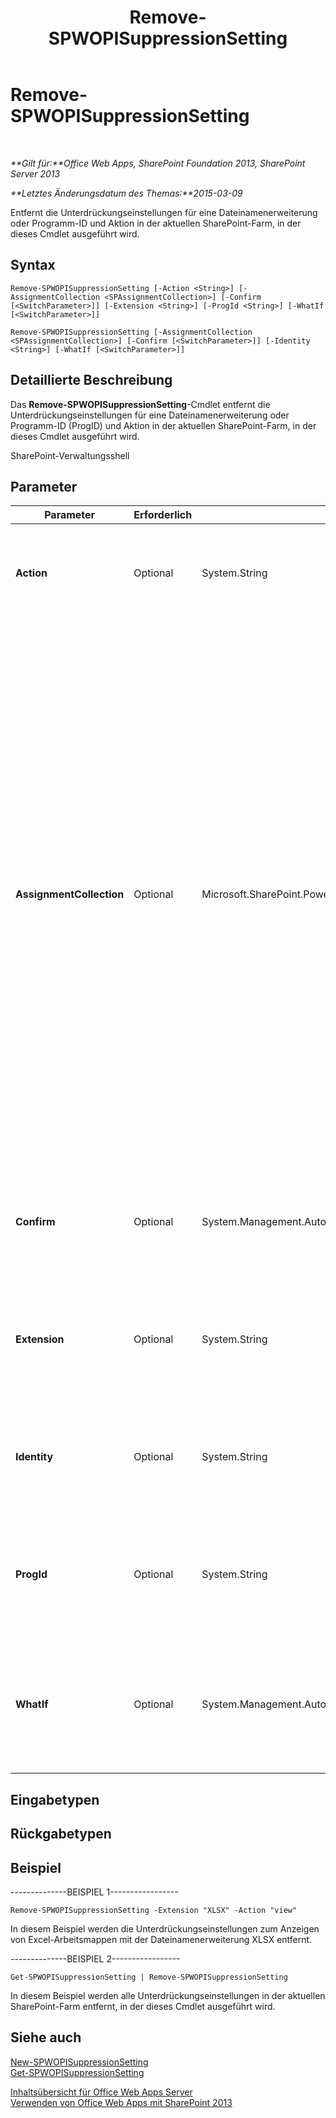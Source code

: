 ﻿---
title: Remove-SPWOPISuppressionSetting
TOCTitle: Remove-SPWOPISuppressionSetting
ms:assetid: cbaef5a8-e682-4166-be44-15ab1c79acca
ms:mtpsurl: https://technet.microsoft.com/de-de/library/JJ219452(v=office.15)
ms:contentKeyID: 49633185
ms.date: 12/22/2017
mtps_version: v=office.15
ms.translationtype: HT
---

# Remove-SPWOPISuppressionSetting

 

_**Gilt für:**Office Web Apps, SharePoint Foundation 2013, SharePoint Server 2013_

_**Letztes Änderungsdatum des Themas:**2015-03-09_

Entfernt die Unterdrückungseinstellungen für eine Dateinamenerweiterung oder Programm-ID und Aktion in der aktuellen SharePoint-Farm, in der dieses Cmdlet ausgeführt wird.

## Syntax

    Remove-SPWOPISuppressionSetting [-Action <String>] [-AssignmentCollection <SPAssignmentCollection>] [-Confirm [<SwitchParameter>]] [-Extension <String>] [-ProgId <String>] [-WhatIf [<SwitchParameter>]]

    Remove-SPWOPISuppressionSetting [-AssignmentCollection <SPAssignmentCollection>] [-Confirm [<SwitchParameter>]] [-Identity <String>] [-WhatIf [<SwitchParameter>]]

## Detaillierte Beschreibung

Das **Remove-SPWOPISuppressionSetting**-Cmdlet entfernt die Unterdrückungseinstellungen für eine Dateinamenerweiterung oder Programm-ID (ProgID) und Aktion in der aktuellen SharePoint-Farm, in der dieses Cmdlet ausgeführt wird.

SharePoint-Verwaltungsshell

## Parameter


<table>
<colgroup>
<col style="width: 25%" />
<col style="width: 25%" />
<col style="width: 25%" />
<col style="width: 25%" />
</colgroup>
<thead>
<tr class="header">
<th>Parameter</th>
<th>Erforderlich</th>
<th>Typ</th>
<th>Beschreibung</th>
</tr>
</thead>
<tbody>
<tr class="odd">
<td><p><strong>Action</strong></p></td>
<td><p>Optional</p></td>
<td><p>System.String</p></td>
<td><p>Gibt die Aktion für eine bestimmte Dateinamenerweiterung oder Programmkennung (ProgId) an, z. B. “view”, “edit” und “embedview”.</p></td>
</tr>
<tr class="even">
<td><p><strong>AssignmentCollection</strong></p></td>
<td><p>Optional</p></td>
<td><p>Microsoft.SharePoint.PowerShell.SPAssignmentCollection</p></td>
<td><p>Verwaltet Objekte zum Zweck der ordnungsgemäßen Beseitigung. Die Verwendung von Objekten wie beispielsweise <strong>SPWeb</strong> oder <strong>SPSite</strong> kann sehr viel Arbeitsspeicher erfordern, und für die Verwendung dieser Objekte in Windows PowerShell-Skripts muss der Arbeitsspeicher entsprechend verwaltet werden. Mit dem <strong>SPAssignment</strong>-Objekt können Sie einer Variablen Objekte zuweisen und die Objekte beseitigen, wenn sie nicht mehr benötigt werden, um Arbeitsspeicher freizugeben. Wenn die Objekte <strong>SPWeb</strong>, <strong>SPSite</strong> oder<strong>SPSiteAdministration</strong> verwendet werden, werden diese automatisch beseitigt, falls keine Zuweisungsauflistung oder kein <strong>Global</strong>-Parameter verwendet wird.</p>
<div class="alert">

> [!TIP]
> Wenn der <STRONG>Global</STRONG>-Parameter verwendet wird, sind alle Objekte im globalen Speicher enthalten. Es kann vorkommen, dass nicht genügend Arbeitsspeicher vorhanden ist, falls Objekte nicht sofort verwendet werden oder mit dem Befehl <STRONG>Stop-SPAssignment</STRONG> beseitigt werden.


</div>
<p></p></td>
</tr>
<tr class="odd">
<td><p><strong>Confirm</strong></p></td>
<td><p>Optional</p></td>
<td><p>System.Management.Automation.SwitchParameter</p></td>
<td><p>Fordert Sie vor der Ausführung eines Befehls zur Bestätigung auf. Um weitere Informationen zu erhalten, geben Sie den folgenden Befehl ein: <strong>get-help about_commonparameters</strong>.</p></td>
</tr>
<tr class="even">
<td><p><strong>Extension</strong></p></td>
<td><p>Optional</p></td>
<td><p>System.String</p></td>
<td><p>Gibt die Dateinamenerweiterung an. Führen Sie &quot;Get-SPWOPIBinding&quot; aus, um die Liste mit von der WOPI-Anwendung unterstützten Dateinamenerweiterungen zu erhalten.</p></td>
</tr>
<tr class="odd">
<td><p><strong>Identity</strong></p></td>
<td><p>Optional</p></td>
<td><p>System.String</p></td>
<td><p>Gibt eine Zeichenfolge an, die ein &quot;SPWOPISuppressionSetting&quot; darstellt. Führen Sie &quot;Get-SPWOPISuppressionSetting&quot; aus, um Beispiele für solche Zeichenfolgen anzuzeigen.</p></td>
</tr>
<tr class="even">
<td><p><strong>ProgId</strong></p></td>
<td><p>Optional</p></td>
<td><p>System.String</p></td>
<td><p>Gibt die zu unterdrückende Programmkennung (ProgID) für eine Anwendung an. Führen Sie &quot;Get-SPWOPIBinding&quot; aus, um die Liste mit von der WOPI-Anwendung unterstützten ProgIDs zu erhalten.</p></td>
</tr>
<tr class="odd">
<td><p><strong>WhatIf</strong></p></td>
<td><p>Optional</p></td>
<td><p>System.Management.Automation.SwitchParameter</p></td>
<td><p>Zeigt eine Meldung an, die die Auswirkung des Befehls beschreibt, anstatt den Befehl auszuführen. Um weitere Informationen zu erhalten, geben Sie den folgenden Befehl ein: <strong>get-help about_commonparameters</strong></p></td>
</tr>
</tbody>
</table>


## Eingabetypen

## Rückgabetypen

## Beispiel

\--------------BEISPIEL 1-----------------

    Remove-SPWOPISuppressionSetting -Extension "XLSX" -Action "view"

In diesem Beispiel werden die Unterdrückungseinstellungen zum Anzeigen von Excel-Arbeitsmappen mit der Dateinamenerweiterung XLSX entfernt.

\--------------BEISPIEL 2-----------------

    Get-SPWOPISuppressionSetting | Remove-SPWOPISuppressionSetting

In diesem Beispiel werden alle Unterdrückungseinstellungen in der aktuellen SharePoint-Farm entfernt, in der dieses Cmdlet ausgeführt wird.

## Siehe auch


[New-SPWOPISuppressionSetting](new-spwopisuppressionsetting.md)  
[Get-SPWOPISuppressionSetting](get-spwopisuppressionsetting.md)  


[Inhaltsübersicht für Office Web Apps Server](content-roadmap-for-office-web-apps-server.md)  
[Verwenden von Office Web Apps mit SharePoint 2013](use-office-web-apps-with-sharepoint-2013.md)

